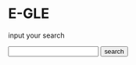 <!DOCTYPE html>
<html lang="en" dir="ltr">
  <head>
    <meta charset="utf-8">
    <title>E-GLE</title>
    <link rel="stylesheet" href="emma.css">
  </head>
  <body>
    <div class="top-div">    
      <h1 class="e">E-GLE</h1>
      <p>input your search</p>
      <input type="search">
      <button>search</button>
  </div>
    <script src="j.js" charset="utf-8"></script>
    <script src="emma.js" charset="utf-8"></script>
  </body>
</html>

